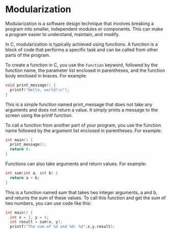 # Modularization
Modularization is a software design technique that involves breaking a program into smaller, independent modules or components. This can make a program easier to understand, maintain, and modify.

In C, modularization is typically achieved using functions. A function is a block of code that performs a specific task and can be called from other parts of the program.

To create a function in C, you use the `function` keyword, followed by the function name, the parameter list enclosed in parentheses, and the function body enclosed in braces. For example:

```C
void print_message() {
  printf("Hello, world!\n");
}
```

This is a simple function named print_message that does not take any arguments and does not return a value. It simply prints a message to the screen using the printf function.

To call a function from another part of your program, you use the function name followed by the argument list enclosed in parentheses. For example:
```C
int main() {
  print_message();
  return 0;
}
```

Functions can also take arguments and return values. For example:
```C
int sum(int a, int b) {
  return a + b;
}
```
This is a function named sum that takes two integer arguments, a and b, and returns the sum of these values. To call this function and get the sum of two numbers, you can use code like this:
```C
int main() {
  int x = 3, y = 4;
  int result = sum(x, y);
  printf("The sum of %d and %d: %d",x,y,result);
```
